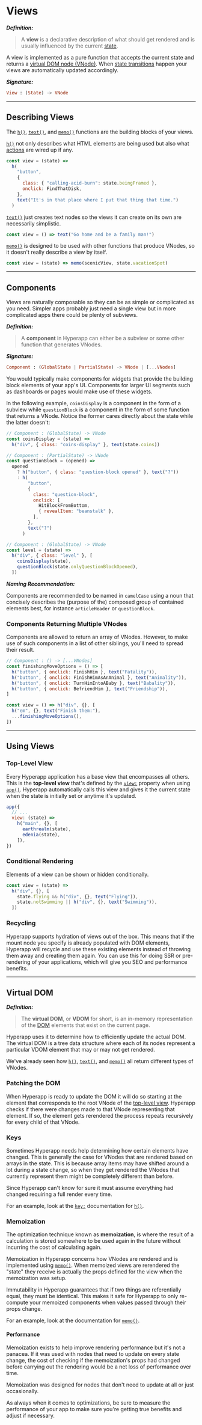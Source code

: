 # Views

**_Definition:_**

> A **view** is a declarative description of what should get rendered and is usually influenced by the current [state](state.md).

A view is implemented as a pure function that accepts the current state and returns a [virtual DOM node (VNode)](#virtual-dom). When [state transitions](state.md#state-transitions) happen your views are automatically updated accordingly.

**_Signature:_**

```elm
View : (State) -> VNode
```

---

## Describing Views

The [`h()`](../api/h.md), [`text()`](../api/text.md), and [`memo()`](../api/memo.md) functions are the building blocks of your views.

[`h()`](../api/h.md) not only describes what HTML elements are being used but also what [actions](actions.md) are wired up if any.

```js
const view = (state) =>
  h(
    "button",
    {
      class: { "calling-acid-burn": state.beingFramed },
      onclick: FindThatDisk,
    },
    text("It's in that place where I put that thing that time.")
  )
```

<!-- In the 1995 movie "Hackers", the hacker "The Phantom Freak" calls his friend "Acid Burn" from jail as he's being framed for a crime he didn't commit. -->

[`text()`](../api/text.md) just creates text nodes so the views it can create on its own are necessarily simplistic.

```js
const view = () => text("Go home and be a family man!")
```

<!-- In the videogame "Street Fighter II: The World Warrior", the fighter known as Guile says this taunt to his opponent after defeating them. -->

[`memo()`](../api/memo.md) is designed to be used with other functions that produce VNodes, so it doesn't really describe a view by itself.

```js
const view = (state) => memo(scenicView, state.vacationSpot)
```

<!-- Just a play-on-words between how "view" is used in Hyperapp and everyday language. -->

---

## Components

Views are naturally composable so they can be as simple or complicated as you need. Simpler apps probably just need a single view but in more complicated apps there could be plenty of subviews.

**_Definition:_**

> A **component** in Hyperapp can either be a subview or some other function that generates VNodes.

**_Signature:_**

```elm
Component : (GlobalState | PartialState) -> VNode | [...VNodes]
```



You would typically make components for widgets that provide the building block elements of your app's UI. Components for larger UI segments such as dashboards or pages would make use of these widgets.

In the following example, `coinsDisplay` is a component in the form of a subview while `questionBlock` is a component in the form of some function that returns a VNode. Notice the former cares directly about the state while the latter doesn't:

```js
// Component : (GlobalState) -> VNode
const coinsDisplay = (state) =>
  h("div", { class: "coins-display" }, text(state.coins))

// Component : (PartialState) -> VNode
const questionBlock = (opened) =>
  opened
    ? h("button", { class: "question-block opened" }, text("?"))
    : h(
        "button",
        {
          class: "question-block",
          onclick: [
            HitBlockFromBottom,
            { revealItem: "beanstalk" },
          ],
        },
        text("?")
      )

// Component : (GlobalState) -> VNode
const level = (state) =>
  h("div", { class: "level" }, [
    coinsDisplay(state),
    questionBlock(state.onlyQuestionBlockOpened),
  ])
```

<!-- In the videogame "Super Mario Bros." coins are important for earning extra lives and the question blocks often contain useful contents. -->

**_Naming Recommendation:_**

Components are recommended to be named in `camelCase` using a noun that concisely describes the (purpose of the) composed group of contained elements best, for instance `articleHeader` or `questionBlock`.

### Components Returning Multiple VNodes

Components are allowed to return an array of VNodes. However, to make use of such components in a list of other siblings, you'll need to spread their result.

```js
// Component : () -> [...VNodes]
const finishingMoveOptions = () => [
  h("button", { onclick: FinishHim }, text("Fatality")),
  h("button", { onclick: FinishHimAsAnAnimal }, text("Animality")),
  h("button", { onclick: TurnHimIntoABaby }, text("Babality")),
  h("button", { onclick: BefriendHim }, text("Friendship")),
]

const view = () => h("div", {}, [
  h("em", {}, text("Finish them:"),
  ...finishingMoveOptions(),
])
```

<!-- In the "Mortal Kombat" videogame series there are multiple ways to finish off your opponent. The opportunity to do so occurs at the end of a match once the match announcer exclaims "Finish Him!" -->

---

## Using Views

### Top-Level View

Every Hyperapp application has a base view that encompasses all others. This is the **top-level view** that's defined by the [`view:`](../api/app.md#view) property when using [`app()`](../api/app.md). Hyperapp automatically calls this view and gives it the current state when the state is initially set or anytime it's updated.

```js
app({
  // ...
  view: (state) =>
    h("main", {}, [
      earthrealm(state),
      edenia(state),
    ]),
})
```

<!-- "Earthrealm" and "Edenia" are two of several realms in the "Mortal Kombat" videogame series. -->

### Conditional Rendering

Elements of a view can be shown or hidden conditionally.

```js
const view = (state) =>
  h("div", {}, [
    state.flying && h("div", {}, text("Flying")),
    state.notSwimming || h("div", {}, text("Swimming")),
  ])
```

### Recycling

Hyperapp supports hydration of views out of the box. This means that if the mount node you specify is already populated with DOM elements, Hyperapp will recycle and use these existing elements instead of throwing them away and creating them again. You can use this for doing SSR or pre-rendering of your applications, which will give you SEO and performance benefits.

---

## Virtual DOM

**_Definition:_** 

> The **virtual DOM**, or **VDOM** for short, is an in-memory representation of the [DOM](https://dom.spec.whatwg.org/) elements that exist on the current page.

Hyperapp uses it to determine how to efficiently update the actual DOM. The virtual DOM is a tree data structure where each of its nodes represent a particular VDOM element that may or may not get rendered.

We've already seen how [`h()`](../api/h.md), [`text()`](../api/text.md), and [`memo()`](../api/memo.md) all return different types of VNodes.

### Patching the DOM

When Hyperapp is ready to update the DOM it will do so starting at the element that corresponds to the root VNode of the [top-level view](#top-level-view). Hyperapp checks if there were changes made to that VNode representing that element. If so, the element gets rerendered the process repeats recursively for every child of that VNode.

### Keys

Sometimes Hyperapp needs help determining how certain elements have changed. This is generally the case for VNodes that are rendered based on arrays in the state. This is because array items may have shifted around a lot during a state change, so when they get rendered the VNodes that currently represent them might be completely different than before.

Since Hyperapp can't know for sure it must assume everything had changed requiring a full render every time.

For an example, look at the [`key:`](../api/h.md#key) documentation for [`h()`](../api/h.md).

### Memoization

The optimization technique known as **memoization**, is where the result of a calculation is stored somewhere to be used again in the future without incurring the cost of calculating again.

Memoization in Hyperapp concerns how VNodes are rendered and is implemented using [`memo()`](../api/memo.md). When memoized views are rerendered the "state" they receive is actually the props defined for the view when the memoization was setup.

Immutability in Hyperapp guarantees that if two things are referentially equal, they must be identical. This makes it safe for Hyperapp to only re-compute your memoized components when values passed through their props change.

For an example, look at the documentation for [`memo()`](../api/memo.md#example).

#### Performance

Memoization exists to help improve rendering performance but it's not a panacea. If it was used with nodes that need to update on every state change, the cost of checking if the memoization's props had changed before carrying out the rendering would be a net loss of performance over time.

Memoization was designed for nodes that don't need to update at all or just occasionally.

As always when it comes to optimizations, be sure to measure the performance of your app to make sure you're getting true benefits and adjust if necessary.
